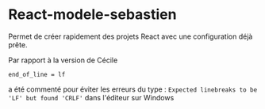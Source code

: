 # React-modele-sebastien

Permet de créer rapidement des projets React avec une configuration déjà prête.

Par rapport à la version de Cécile 
```editorconfig
end_of_line = lf
``` 
a été commenté pour éviter les erreurs du type : `Expected linebreaks to be 'LF' but found 'CRLF'` dans l'éditeur sur Windows

